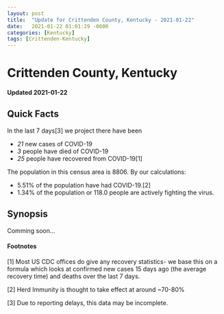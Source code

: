 ```yaml
---
layout: post
title:  "Update for Crittenden County, Kentucky - 2021-01-22"
date:   2021-01-22 01:01:29 -0600
categories: [Kentucky]
tags: [Crittenden-Kentucky]
---
```


# Crittenden County, Kentucky
#### Updated 2021-01-22

## Quick Facts

In the last 7 days[3] we project there have been
- *21* new cases of COVID-19
- *3* people have died of COVID-19
- *25* people have recovered from COVID-19[1]

The population in this census area is 8806. By our calculations:
- 5.51% of the population have had COVID-19.[2]
- 1.34% of the population or 118.0 people are actively fighting the virus.

## Synopsis

Comming soon...


#### Footnotes

[1] Most US CDC offices do give any recovery statistics- we base this on a formula which looks at confirmed new cases
15 days ago (the average recovery time) and deaths over the last 7 days.

[2] Herd Immunity is thought to take effect at around ~70-80%

[3] Due to reporting delays, this data may be incomplete.
 
    